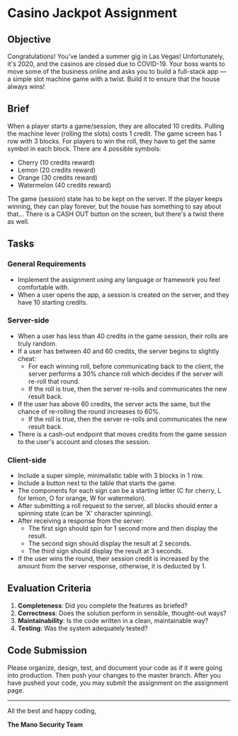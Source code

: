 # Casino Jackpot Assignment

## Objective

Congratulations! You've landed a summer gig in Las Vegas! Unfortunately, it's 2020, and the casinos are closed due to COVID-19. Your boss wants to move some of the business online and asks you to build a full-stack app — a simple slot machine game with a twist. Build it to ensure that the house always wins!

## Brief

When a player starts a game/session, they are allocated 10 credits. Pulling the machine lever (rolling the slots) costs 1 credit. The game screen has 1 row with 3 blocks. For players to win the roll, they have to get the same symbol in each block. There are 4 possible symbols:

- Cherry (10 credits reward)
- Lemon (20 credits reward)
- Orange (30 credits reward)
- Watermelon (40 credits reward)

The game (session) state has to be kept on the server. If the player keeps winning, they can play forever, but the house has something to say about that... There is a CASH OUT button on the screen, but there's a twist there as well.

## Tasks

### General Requirements

- Implement the assignment using any language or framework you feel comfortable with.
- When a user opens the app, a session is created on the server, and they have 10 starting credits.

### Server-side

- When a user has less than 40 credits in the game session, their rolls are truly random.
- If a user has between 40 and 60 credits, the server begins to slightly cheat:
    - For each winning roll, before communicating back to the client, the server performs a 30% chance roll which decides if the server will re-roll that round.
    - If the roll is true, then the server re-rolls and communicates the new result back.
- If the user has above 60 credits, the server acts the same, but the chance of re-rolling the round increases to 60%.
    - If the roll is true, then the server re-rolls and communicates the new result back.
- There is a cash-out endpoint that moves credits from the game session to the user's account and closes the session.

### Client-side

- Include a super simple, minimalistic table with 3 blocks in 1 row.
- Include a button next to the table that starts the game.
- The components for each sign can be a starting letter (C for cherry, L for lemon, O for orange, W for watermelon).
- After submitting a roll request to the server, all blocks should enter a spinning state (can be 'X' character spinning).
- After receiving a response from the server:
    - The first sign should spin for 1 second more and then display the result.
    - The second sign should display the result at 2 seconds.
    - The third sign should display the result at 3 seconds.
- If the user wins the round, their session credit is increased by the amount from the server response, otherwise, it is deducted by 1.

## Evaluation Criteria

1. **Completeness**: Did you complete the features as briefed?
2. **Correctness**: Does the solution perform in sensible, thought-out ways?
3. **Maintainability**: Is the code written in a clean, maintainable way?
4. **Testing**: Was the system adequately tested?

## Code Submission

Please organize, design, test, and document your code as if it were going into production. Then push your changes to the master branch. After you have pushed your code, you may submit the assignment on the assignment page.

---

All the best and happy coding,

**The Mano Security Team**